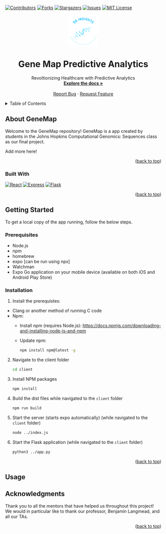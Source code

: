 <a name="readme-top"></a>

[![Contributors][contributors-shield]][contributors-url]
[![Forks][forks-shield]][forks-url]
[![Stargazers][stars-shield]][stars-url]
[![Issues][issues-shield]][issues-url]
[![MIT License][license-shield]][license-url]


<div align="center">
  <a href="https://github.com/ImHungry48/GeneMapPredictiveAnalytics">
    <img src="client/public/thumbnail_image.png" alt="Logo" width="100" height="100">
  </a>


  <h1 align="center">Gene Map Predictive Analytics </h1>

  <p align="center">
    Revoltionizing Healthcare with Predictive Analytics
    <br />
    <a href="https://github.com/ImHungry48/GeneMapPredictiveAnalytics"><strong>Explore the docs »</strong></a>
    <br />
    <br />
    <!-- <a href="">View Demo</a> -->
    <!-- · -->
    <a href="https://github.com/ImHungry48/GeneMapPredictiveAnalytics/issues">Report Bug</a>
    ·
    <a href="https://github.com/ImHungry48/GeneMapPredictiveAnalytics/issues">Request Feature</a>
  </p>
</div>

<!-- TABLE OF CONTENTS -->
<details>
  <summary>Table of Contents</summary>
  <ol>
    <li>
      <a href="#about-the-project">About GeneMap</a>
      <ul>
        <li><a href="#built-with">Built With</a></li>
      </ul>
    </li>
    <li>
      <a href="#getting-started">Getting Started</a>
      <ul>
        <li><a href="#prerequisites">Prerequisites</a></li>
        <li><a href="#installation">Installation</a></li>
      </ul>
    </li>
    <li><a href="#usage">Usage</a></li>
    <!-- <li><a href="#roadmap">Roadmap</a></li> -->
    <!-- <li><a href="#contributing">Contributing</a></li> -->
    <!-- <li><a href="#license">License</a></li> -->
    <!-- <li><a href="#contact">Contact</a></li> -->
    <li><a href="#acknowledgments">Acknowledgments</a></li>
  </ol>
</details>


<!-- ABOUT THE PROJECT -->

## About GeneMap

<!-- [![Product Name Screen Shot][product-screenshot]](https://example.com) -->

Welcome to the GeneMap repository! GeneMap is a app created by students in the Johns Hopkins Computational Genomics: Sequences class as our final project.

Add more here!

<p align="right">(<a href="#readme-top">back to top</a>)</p>

### Built With

<!-- This section should list any major frameworks/libraries used to bootstrap your project. Leave any add-ons/plugins for the acknowledgements section. Here are a few examples. -->

[![React][React.js]][React-url]
[![Express][Express.js]][Express-url]
[![Flask][Flask.js]][Flask-url]

<p align="right">(<a href="#readme-top">back to top</a>)</p>

<!-- GETTING STARTED -->
## Getting Started

To get a local copy of the app running, follow the below steps.

### Prerequisites

* Node.js
* npm
* homebrew
* expo [can be run using npx]
* Watchman
* Expo Go application on your mobile device (available on both iOS and Android Play Store)

### Installation

1. Install the prerequistes:

  * Clang or another method of running C code
  * Npm:
    * Install npm (requires Node.js): https://docs.npmjs.com/downloading-and-installing-node-js-and-npm

    * Update npm:
      ```sh
      npm install npm@latest -g
      ```
  
2. Navigate to the client folder
    ```sh
    cd client
    ```

3. Install NPM packages
    ```sh
    npm install
    ```

4. Build the dist files while navigated to the `client` folder
    ```sh
    npm run build
    ```

5. Start the server (starts expo automatically) (while navigated to the `client` folder)
    ```sh
    node ../index.js
    ```    

6. Start the Flask application (while navigated to the `client` folder)
    ```sh
    python3 ../app.py
    ```

<p align="right">(<a href="#readme-top">back to top</a>)</p>

<!-- USAGE EXAMPLES -->
## Usage


<!-- ACKNOWLEDGMENTS -->
## Acknowledgments

Thank you to all the mentors that have helped us throughout this project! We would in particular like to thank our professor, Benjamin Langmead, and all our TAs.


<p align="right">(<a href="#readme-top">back to top</a>)</p>


[contributors-shield]: https://img.shields.io/github/contributors/ImHungry48/GeneMapPredictiveAnalytics.svg?style=for-the-badge
[contributors-url]: https://github.com/ImHungry48/GeneMapPredictiveAnalytics/graphs/contributors
[forks-shield]: https://img.shields.io/github/forks/ImHungry48/GeneMapPredictiveAnalytics.svg?style=for-the-badge
[forks-url]: https://github.com/ImHungry48/GeneMapPredictiveAnalytics/network/members
[stars-shield]: https://img.shields.io/github/stars/ImHungry48/GeneMapPredictiveAnalytics.svg?style=for-the-badge
[stars-url]: https://github.com/ImHungry48/GeneMapPredictiveAnalytics/stargazers
[issues-shield]: https://img.shields.io/github/issues/ImHungry48/GeneMapPredictiveAnalytics.svg?style=for-the-badge
[issues-url]: https://github.com/ImHungry48/GeneMapPredictiveAnalytics/issues
[license-shield]: https://img.shields.io/github/license/ImHungry48/GeneMapPredictiveAnalytics.svg?style=for-the-badge
[license-url]: https://github.com/ImHungry48/GeneMapPredictiveAnalytics/blob/master/LICENSE.txt

[React.js]: https://img.shields.io/badge/React-20232A?style=for-the-badge&logo=react&logoColor=61DAFB
[React-url]: https://reactjs.org/
[Express.js]: https://img.shields.io/badge/Express.js-404D59?style=for-the-badge
[Express-url]: https://expressjs.com/
[Flask.js]: https://img.shields.io/badge/Flask-20232A?style=for-the-badge&logo=flask&logoColor=white
[Flask-url]: https://flask.palletsprojects.com/en/2.3.x/
